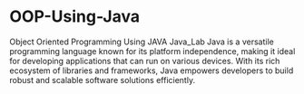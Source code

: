 # OOP-Using-Java
Object Oriented Programming Using JAVA
Java_Lab
Java is a versatile programming language known for its platform independence, making it ideal for developing applications that can run on various devices. With its rich ecosystem of libraries and frameworks, Java empowers developers to build robust and scalable software solutions efficiently.
